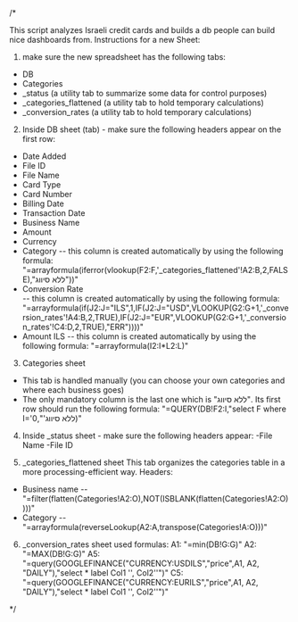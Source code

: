 /*

This script analyzes Israeli credit cards 
and builds a db people can build nice dashboards from.
Instructions for a new Sheet:
1. make sure the new spreadsheet has the following tabs:
- DB
- Categories
- _status (a utility tab to summarize some data for control purposes)
- _categories_flattened (a utility tab to hold temporary calculations)
- _conversion_rates (a utility tab to hold temporary calculations)

2. Inside DB sheet (tab) - make sure the following headers appear on the first row:
- Date Added
- File ID	
- File Name	
- Card Type
- Card Number
- Billing Date
- Transaction Date
- Business Name
- Amount
- Currency
- Category
-- this column is created automatically by using the following formula:
"=arrayformula(iferror(vlookup(F2:F,'_categories_flattened'!A2:B,2,FALSE),"ללא סיווג"))"
- Conversion Rate	
-- this column is created automatically by using the following formula:
"=arrayformula(if(J2:J="ILS",1,IF(J2:J="USD",VLOOKUP(G2:G+1,'_conversion_rates'!A4:B,2,TRUE),IF(J2:J="EUR",VLOOKUP(G2:G+1,'_conversion_rates'!C4:D,2,TRUE),"ERR"))))"
- Amount ILS
-- this column is created automatically by using the following formula:
"=arrayformula(I2:I*L2:L)"

3. Categories sheet 
- This tab is handled manually (you can choose your own categories and where each business goes)
- The only mandatory column is the last one which is "ללא סיווג". Its first row should run the following formula:
"=QUERY(DB!F2:I,"select F where I='ללא סיווג'",0)"

4. Inside _status sheet - make sure the following headers appear:
-File Name
-File ID

5. _categories_flattened sheet
This tab organizes the categories table in a more processing-efficient way.
Headers:
- Business name
-- "=filter(flatten(Categories!A2:O),NOT(ISBLANK(flatten(Categories!A2:O))))"
- Category
-- "=arrayformula(reverseLookup(A2:A,transpose(Categories!A:O)))"

6. _conversion_rates sheet
used formulas:
A1: "=min(DB!G:G)"
A2: "=MAX(DB!G:G)"
A5: "=query(GOOGLEFINANCE("CURRENCY:USDILS","price",A1, A2, "DAILY"),"select * label Col1 '', Col2''")"
C5: "=query(GOOGLEFINANCE("CURRENCY:EURILS","price",A1, A2, "DAILY"),"select * label Col1 '', Col2''")"

*/